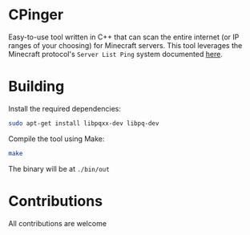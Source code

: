 # CPinger

Easy-to-use tool written in C++ that can scan the entire internet (or IP ranges of your choosing) for Minecraft servers. This tool leverages the Minecraft protocol's `Server List Ping` system documented [here](https://minecraft.wiki/w/Minecraft_Wiki:Projects/wiki.vg_merge/Server_List_Ping).

# Building

Install the required dependencies:
```bash
sudo apt-get install libpqxx-dev libpq-dev
```

Compile the tool using Make:
```bash
make
```

The binary will be at `./bin/out`

# Contributions
All contributions are welcome